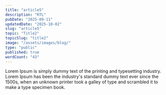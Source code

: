 ```yaml
---
title: "article5"
description: "RTL"
pubDate: "2025-09-11"
updatedDate: "2025-10-02"
slug: "article5"
topic: "Title2"
topicSlug: "title2"
image: "/assets/images/blog/"
type: "public"
published: true
wordCount: "43"
---
```


Lorem Ipsum is simply dummy text of the printing and typesetting industry. Lorem Ipsum has been the industry's standard dummy text ever since the 1500s, when an unknown printer took a galley of type and scrambled it to make a type specimen book.